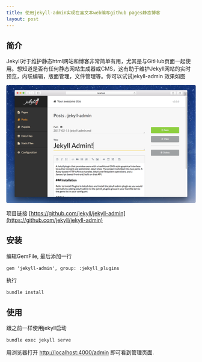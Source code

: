 ```yaml
---
title: 使用jekyll-admin实现在富文本web编写github pages静态博客
layout: post
---
```


## 简介
Jekyll对于维护静态html网站和博客非常简单有用，尤其是与GitHub页面一起使用。想知道是否有任何静态网站生成器或CMS，这有助于维护Jekyll网站的实时预览，内联编辑，版面管理，文件管理等。你可以试试jekyll-admin
效果如图

![jekyll-admin](/img/20190510/jekyll-admin.png)


项目链接
[https://github.com/jekyll/jekyll-admin](https://github.com/jekyll/jekyll-admin)

## 安装

编辑GemFile, 最后添加一行
```gem
gem 'jekyll-admin', group: :jekyll_plugins
```

执行
```bash
bundle install
```

## 使用
跟之前一样使用jekyll启动
```bash
bundle exec jekyll serve
```
用浏览器打开  [http://localhost:4000/admin](http://localhost:4000/admin)  即可看到管理页面.